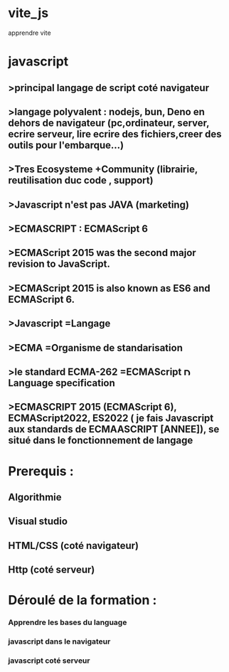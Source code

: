 # vite_js
apprendre vite


# javascript

## >principal langage de script coté navigateur
## >langage polyvalent : nodejs, bun, Deno en dehors de navigateur (pc,ordinateur, server, ecrire serveur, lire ecrire des fichiers,creer des outils pour l'embarque...)
## >Tres Ecosysteme +Community (librairie, reutilisation duc code , support)
## >Javascript n'est pas JAVA (marketing)
## >ECMASCRIPT : ECMAScript 6
## >ECMAScript 2015 was the second major revision to JavaScript.
## >ECMAScript 2015 is also known as ES6 and ECMAScript 6.
## >Javascript =Langage
## >ECMA =Organisme de standarisation
## >le standard ECMA-262 =ECMAScript <img src="https://github.com/user-attachments/assets/6bbb67f9-e8da-487e-8396-748f29fc6fdc" alt="Description of Image" height="16"> Language specification
## >ECMASCRIPT 2015 (ECMAScript 6), ECMAScript2022, ES2022 ( je fais Javascript aux standards de ECMAASCRIPT [ANNEE]), se situé dans le fonctionnement de langage

# Prerequis :

## Algorithmie
## Visual studio
## HTML/CSS (coté navigateur)
## Http (coté serveur)

# Déroulé de la formation :
### Apprendre les bases du language
### javascript dans le navigateur
### javascript coté serveur


